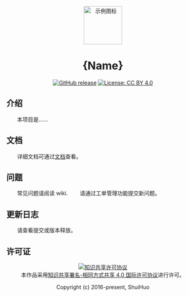<p align="center"><a href="https://example.com/" target="_blank" rel="noopener noreferrer"><img width="100" src="https://example.com/images/logo.png" alt="示例图标"></a></p>

<h1 align="center">{Name}</h1>

<div align="center">

  [![GitHub release](https://img.shields.io/github/release/qubyte/rubidium.svg?style=flat-square)]()
  [![License: CC BY 4.0](https://img.shields.io/badge/License-CC%20BY%204.0-lightgrey.svg?style=flat-square)](https://creativecommons.org/licenses/by/4.0/)

</div>

## 介绍

　　本项目是……

## 文档

　　详细文档可通过[文档](https://)查看。


## 问题

　　常见问题请阅读 wiki.
　　请通过工单管理功能提交新问题。


## 更新日志

　　请查看提交或版本释放。

## 许可证

<div align="center">
  <div><a rel="license" href="http://creativecommons.org/licenses/by-sa/4.0/"><img alt="知识共享许可协议" style="border-width:0" src="https://i.creativecommons.org/l/by-sa/4.0/88x31.png" /></a><br />本作品采用<a rel="license" href="http://creativecommons.org/licenses/by-sa/4.0/">知识共享署名-相同方式共享 4.0 国际许可协议</a>进行许可。</div>
  <p>Copyright (c) 2016-present, ShuiHuo</p>
</div>
